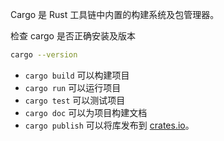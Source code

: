 Cargo 是 Rust 工具链中内置的构建系统及包管理器。

检查 cargo 是否正确安装及版本
```bash
cargo --version
```



- `cargo build` 可以构建项目
- `cargo run` 可以运行项目
- `cargo test` 可以测试项目
- `cargo doc` 可以为项目构建文档
- `cargo publish` 可以将库发布到 [crates.io](https://crates.io/)。
